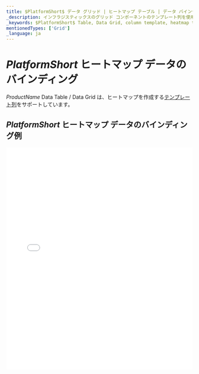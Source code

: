 ```yaml
---
title: $PlatformShort$ データ グリッド | ヒートマップ テーブル | データ バインディング | インフラジスティックス
_description: インフラジスティックスのグリッド コンポーネントのテンプレート列を使用してヒートマップ テーブルを作成します。$ProductName$ テーブルのサンプルを是非お試しください!
_keywords: $PlatformShort$ Table, Data Grid, column template, heatmap table, $ProductName$, data binding, Infragistics, $PlatformShort$ テーブル, データ グリッド, 列テンプレート, ヒートマップ テーブル, データ バインディング, インフラジスティックス
mentionedTypes: ['Grid']
_language: ja
---
```


# $PlatformShort$ ヒートマップ データのバインディング

$ProductName$ Data Table / Data Grid は、ヒートマップを作成する[テンプレート列](data-grid-column-types.md#テンプレート列)をサポートしています。

## $PlatformShort$ ヒートマップ データのバインディング例

<div class="sample-container loading" style="height: 600px">
    <iframe id="data-grid-type-heatmap-table-iframe" src='{environment:demosBaseUrl}/grids/data-grid-type-heatmap-table' width="100%" height="100%" seamless frameBorder="0" onload="onXPlatSampleIframeContentLoaded(this);"></iframe>
</div>
<sample-button src="grids/data-grid/type-heatmap-table"></sample-button>

